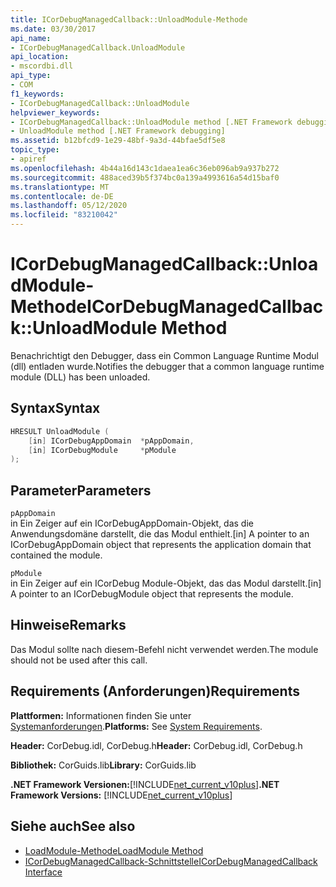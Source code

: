 ```yaml
---
title: ICorDebugManagedCallback::UnloadModule-Methode
ms.date: 03/30/2017
api_name:
- ICorDebugManagedCallback.UnloadModule
api_location:
- mscordbi.dll
api_type:
- COM
f1_keywords:
- ICorDebugManagedCallback::UnloadModule
helpviewer_keywords:
- ICorDebugManagedCallback::UnloadModule method [.NET Framework debugging]
- UnloadModule method [.NET Framework debugging]
ms.assetid: b12bfcd9-1e29-48bf-9a3d-44bfae5df5e8
topic_type:
- apiref
ms.openlocfilehash: 4b44a16d143c1daea1ea6c36eb096ab9a937b272
ms.sourcegitcommit: 488aced39b5f374bc0a139a4993616a54d15baf0
ms.translationtype: MT
ms.contentlocale: de-DE
ms.lasthandoff: 05/12/2020
ms.locfileid: "83210042"
---
```

# <a name="icordebugmanagedcallbackunloadmodule-method"></a><span data-ttu-id="4b76a-102">ICorDebugManagedCallback::UnloadModule-Methode</span><span class="sxs-lookup"><span data-stu-id="4b76a-102">ICorDebugManagedCallback::UnloadModule Method</span></span>
<span data-ttu-id="4b76a-103">Benachrichtigt den Debugger, dass ein Common Language Runtime Modul (dll) entladen wurde.</span><span class="sxs-lookup"><span data-stu-id="4b76a-103">Notifies the debugger that a common language runtime module (DLL) has been unloaded.</span></span>  
  
## <a name="syntax"></a><span data-ttu-id="4b76a-104">Syntax</span><span class="sxs-lookup"><span data-stu-id="4b76a-104">Syntax</span></span>  
  
```cpp  
HRESULT UnloadModule (  
    [in] ICorDebugAppDomain  *pAppDomain,  
    [in] ICorDebugModule     *pModule  
);  
```  
  
## <a name="parameters"></a><span data-ttu-id="4b76a-105">Parameter</span><span class="sxs-lookup"><span data-stu-id="4b76a-105">Parameters</span></span>  
 `pAppDomain`  
 <span data-ttu-id="4b76a-106">in Ein Zeiger auf ein ICorDebugAppDomain-Objekt, das die Anwendungsdomäne darstellt, die das Modul enthielt.</span><span class="sxs-lookup"><span data-stu-id="4b76a-106">[in] A pointer to an ICorDebugAppDomain object that represents the application domain that contained the module.</span></span>  
  
 `pModule`  
 <span data-ttu-id="4b76a-107">in Ein Zeiger auf ein ICorDebug Module-Objekt, das das Modul darstellt.</span><span class="sxs-lookup"><span data-stu-id="4b76a-107">[in] A pointer to an ICorDebugModule object that represents the module.</span></span>  
  
## <a name="remarks"></a><span data-ttu-id="4b76a-108">Hinweise</span><span class="sxs-lookup"><span data-stu-id="4b76a-108">Remarks</span></span>  
 <span data-ttu-id="4b76a-109">Das Modul sollte nach diesem-Befehl nicht verwendet werden.</span><span class="sxs-lookup"><span data-stu-id="4b76a-109">The module should not be used after this call.</span></span>  
  
## <a name="requirements"></a><span data-ttu-id="4b76a-110">Requirements (Anforderungen)</span><span class="sxs-lookup"><span data-stu-id="4b76a-110">Requirements</span></span>  
 <span data-ttu-id="4b76a-111">**Plattformen:** Informationen finden Sie unter [Systemanforderungen](../../get-started/system-requirements.md).</span><span class="sxs-lookup"><span data-stu-id="4b76a-111">**Platforms:** See [System Requirements](../../get-started/system-requirements.md).</span></span>  
  
 <span data-ttu-id="4b76a-112">**Header:** CorDebug.idl, CorDebug.h</span><span class="sxs-lookup"><span data-stu-id="4b76a-112">**Header:** CorDebug.idl, CorDebug.h</span></span>  
  
 <span data-ttu-id="4b76a-113">**Bibliothek:** CorGuids.lib</span><span class="sxs-lookup"><span data-stu-id="4b76a-113">**Library:** CorGuids.lib</span></span>  
  
 <span data-ttu-id="4b76a-114">**.NET Framework Versionen:**[!INCLUDE[net_current_v10plus](../../../../includes/net-current-v10plus-md.md)]</span><span class="sxs-lookup"><span data-stu-id="4b76a-114">**.NET Framework Versions:** [!INCLUDE[net_current_v10plus](../../../../includes/net-current-v10plus-md.md)]</span></span>  
  
## <a name="see-also"></a><span data-ttu-id="4b76a-115">Siehe auch</span><span class="sxs-lookup"><span data-stu-id="4b76a-115">See also</span></span>

- [<span data-ttu-id="4b76a-116">LoadModule-Methode</span><span class="sxs-lookup"><span data-stu-id="4b76a-116">LoadModule Method</span></span>](icordebugmanagedcallback-loadmodule-method.md)
- [<span data-ttu-id="4b76a-117">ICorDebugManagedCallback-Schnittstelle</span><span class="sxs-lookup"><span data-stu-id="4b76a-117">ICorDebugManagedCallback Interface</span></span>](icordebugmanagedcallback-interface.md)
